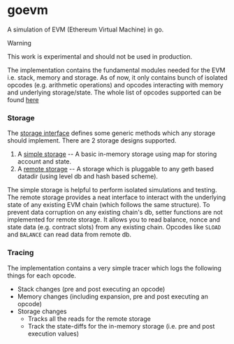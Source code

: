# goevm

A simulation of EVM (Ethereum Virtual Machine) in go. 

> [!WARNING]
> This work is experimental and should not be used in production.

The implementation contains the fundamental modules needed for the EVM i.e. stack, memory and storage. As of now, it only contains bunch of isolated opcodes (e.g. arithmetic operations) and opcodes interacting with memory and underlying storage/state. The whole list of opcodes supported can be found [here](./evm/jump_table.go)

### Storage

The [storage interface](./evm/storage.go) defines some generic methods which any storage should implement. There are 2 storage designs supported.
1. A [simple storage](./evm/simple_storage.go) -- A basic in-memory storage using map for storing account and state.  
2. A [remote storage](./evm/remote_storage.go) -- A storage which is pluggable to any geth based datadir (using level db and hash based scheme).

The simple storage is helpful to perform isolated simulations and testing. The remote storage provides a neat interface to interact with the underlying state of any existing EVM chain (which follows the same structure). To prevent data corruption on any existing chain's db, setter functions are not implemented for remote storage. It allows you to read balance, nonce and state data (e.g. contract slots) from any existing chain. Opcodes like `SLOAD` and `BALANCE` can read data from remote db.

### Tracing

The implementation contains a very simple tracer which logs the following things for each opcode.
- Stack changes (pre and post executing an opcode)
- Memory changes (including expansion, pre and post executing an opcode)
- Storage changes
    - Tracks all the reads for the remote storage
    - Track the state-diffs for the in-memory storage (i.e. pre and post execution values)
